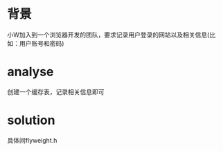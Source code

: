 # 背景
小W加入到一个浏览器开发的团队，要求记录用户登录的网站以及相关信息(比如：用户账号和密码)

# analyse
创建一个缓存表，记录相关信息即可

# solution
具体间flyweight.h